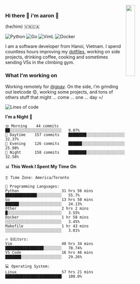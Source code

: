 <img src="https://media.giphy.com/media/l1J9LMNeWISnddECA/giphy.gif" align="right" width="24%" />

### Hi there 👋 i'm aaron :wolf:
(he/him) 🇻🇳🇨🇦

<p align="left">
    <img alt="Python" src="https://img.shields.io/badge/-Python-blue?style=flat-square&logo=python&logoColor=white" />
    <img alt="Go" src="https://img.shields.io/badge/-Golang-46a2f1?style=flat-square&logo=go&logoColor=white" />
    <img alt="VimL" src="https://img.shields.io/badge/-VimL-66d124?style=flat-square&logo=vim&logoColor=white" />
    <img alt="Docker" src="https://img.shields.io/badge/-Docker-1bd7de?style=flat-square&logo=docker&logoColor=white" />
</p>

I am a software developer from Hanoi, Vietnam. I spend countless hours improving my [dotfiles](https://github.com/aarnphm/dotfiles), working on side projects, drinking coffee, cooking and sometimes sending V5s in the climbing gym.

### What I'm working on
Working remotely for [@gpay](http://gpay.vn/en/home_en/). On the side, i'm grinding out leetcode :worried:, working some projects, and tons of others stuff that might ... come ... one ... day =/



<!--START_SECTION:waka-->
![Lines of code](https://img.shields.io/badge/From%20Hello%20World%20I%27ve%20Written-19.3%20million%20lines%20of%20code-blue)

**I'm a Night 🦉** 

```text
🌞 Morning    44 commits     ██░░░░░░░░░░░░░░░░░░░░░░░   9.07% 
🌆 Daytime    157 commits    ████████░░░░░░░░░░░░░░░░░   32.37% 
🌃 Evening    126 commits    ██████░░░░░░░░░░░░░░░░░░░   25.98% 
🌙 Night      158 commits    ████████░░░░░░░░░░░░░░░░░   32.58%

```


📊 **This Week I Spent My Time On** 

```text
⌚︎ Time Zone: America/Toronto

💬 Programming Languages: 
Python                   31 hrs 56 mins      ██████████████░░░░░░░░░░░   55.7% 
Go                       13 hrs 50 mins      ██████░░░░░░░░░░░░░░░░░░░   24.13% 
Other                    2 hrs 2 mins        █░░░░░░░░░░░░░░░░░░░░░░░░   3.55% 
Docker                   1 hr 58 mins        ░░░░░░░░░░░░░░░░░░░░░░░░░   3.45% 
Makefile                 1 hr 43 mins        ░░░░░░░░░░░░░░░░░░░░░░░░░   3.01%

🔥 Editors: 
Vim                      40 hrs 34 mins      █████████████████░░░░░░░░   70.74% 
VS Code                  16 hrs 46 mins      ███████░░░░░░░░░░░░░░░░░░   29.26%

💻 Operating System: 
Linux                    57 hrs 21 mins      █████████████████████████   100.0%

```


<!--END_SECTION:waka-->

<!--
**aarnphm/aarnphm** is a ✨ _special_ ✨ repository because its `README.md` (this file) appears on your GitHub profile.

Here are some ideas to get you started:

- 🔭 I’m currently working on ...
- 🌱 I’m currently learning ...
- 👯 I’m looking to collaborate on ...
- 🤔 I’m looking for help with ...
- 💬 Ask me about ...
- 📫 How to reach me: ...
- 😄 Pronouns: ...
- ⚡ Fun fact: ...
-->
